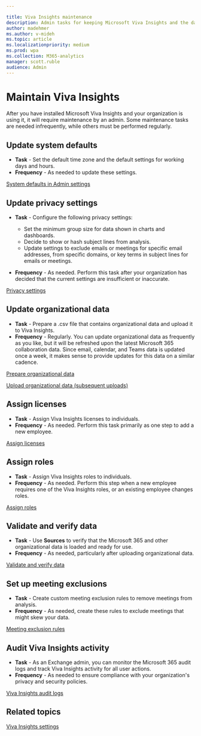 ```yaml
---

title: Viva Insights maintenance
description: Admin tasks for keeping Microsoft Viva Insights and the data it uses up-to-date
author: madehmer
ms.author: v-mideh
ms.topic: article
ms.localizationpriority: medium 
ms.prod: wpa
ms.collection: M365-analytics
manager: scott.ruble
audience: Admin
---
```


# Maintain Viva Insights

After you have installed Microsoft Viva Insights and your organization is using it, it will require maintenance by an admin. Some maintenance tasks are needed infrequently, while others must be performed regularly.  

## Update system defaults

* **Task** - Set the default time zone and the default settings for working days and hours.  
* **Frequency** - As needed to update these settings.

[System defaults in Admin settings](../use/system-defaults.md)

## Update privacy settings

* **Task** - Configure the following privacy settings:

  * Set the minimum group size for data shown in charts and dashboards.
  * Decide to show or hash subject lines from analysis.
  * Update settings to exclude emails or meetings for specific email addresses, from specific domains, or key terms in subject lines for emails or meetings.

* **Frequency** - As needed. Perform this task after your organization has decided that the current settings are insufficient or inaccurate.

[Privacy settings](../use/privacy-settings.md)

## Update organizational data

* **Task** - Prepare a .csv file that contains organizational data and upload it to Viva Insights.  
* **Frequency** - Regularly. You can update organizational data as frequently as you like, but it will be refreshed upon the latest Microsoft 365 collaboration data. Since email, calendar, and Teams data is updated once a week, it makes sense to provide updates for this data on a similar cadence.

[Prepare organizational data](prepare-organizational-data.md)

[Upload organizational data (subsequent uploads)](upload-organizational-data.md)

## Assign licenses  

* **Task** - Assign Viva Insights licenses to individuals.  
* **Frequency** - As needed. Perform this task primarily as one step to add a new employee.

[Assign licenses](assign-licenses-to-population.md)

## Assign roles

* **Task** - Assign Viva Insights roles to individuals.  
* **Frequency** - As needed. Perform this step when a new employee requires one of the Viva Insights roles, or an existing employee changes roles.

[Assign roles](assign-roles-to-wpa-admins.md)

## Validate and verify data

* **Task** - Use **Sources** to verify that the Microsoft 365 and other organizational data is loaded and ready for use.
* **Frequency** - As needed, particularly after uploading organizational data.

[Validate and verify data](validate-verify-data.md)

## Set up meeting exclusions

* **Task** - Create custom meeting exclusion rules to remove meetings from analysis.  
* **Frequency** - As needed, create these rules to exclude meetings that might skew your data.

[Meeting exclusion rules](../tutorials/meeting-exclusions-intro.md)

## Audit Viva Insights activity

* **Task** - As an Exchange admin, you can monitor the Microsoft 365 audit logs and track Viva Insights activity for all user actions.
* **Frequency** - As needed to ensure compliance with your organization's privacy and security policies.

[Viva Insights audit logs](../setup/audit-logs.md)

## Related topics

[Viva Insights settings](../use/settings.md)